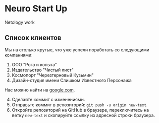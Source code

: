 # Neuro Start Up

Netology work

## Список клиентов

Мы на столько крутые, что уже успели поработать со следующими компаниями:

1. ООО "Рога и копыта"
2. Издательство "Чистый лист"
3. Космопорт "Черезтерновый Кузьмин"
4. Дизайн-студия имени Слишком Известного Персонажа

Нас можно найти на [google.com](https://www.google.com).

4. Сделайте коммит с изменениями.  
5. Отправьте коммит в репозиторий: `git push -u origin new-text`.  
6. Откройте репозиторий на GitHub в браузере, переключитесь на ветку `new-text` и скопируйте ссылку из адресной строки браузера.

